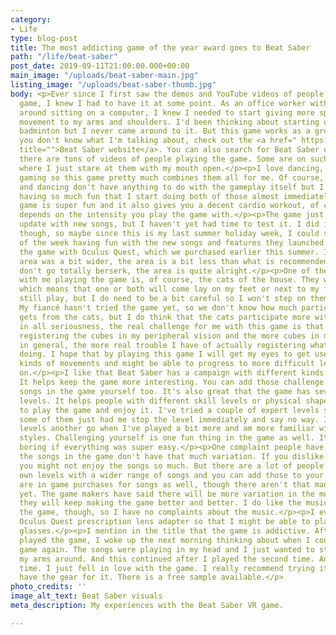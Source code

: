 ```yaml
---
category:
- Life
type: blog-post
title: The most addicting game of the year award goes to Beat Saber
path: "/life/beat-saber"
post_date: 2019-09-11T21:00:00.000+00:00
main_image: "/uploads/beat-saber-main.jpg"
listing_image: "/uploads/beat-saber-thumb.jpg"
body: <p>Ever since I first saw the demos and YouTube videos of people playing the
  game, I knew I had to have it at some point. As an office worker with hobbies revolving
  around sitting on a computer, I knew I needed to start giving more specifically
  movement to my arms and shoulders. I'd been thinking about starting up tennis or
  badminton but I never came around to it. But this game works as a great substitute.</p><p>If
  you don't know what I'm talking about, check out the <a href=" https://beatsaber.com/"
  title="">Beat Saber website</a>. You can also search for Beat Saber on YouTube,
  there are tons of videos of people playing the game. Some are on such a skill level
  where I just stare at them with my mouth open.</p><p>I love dancing, singing and
  gaming so this game pretty much combines them all for me. Of course, my singing
  and dancing don't have anything to do with the gameplay itself but I find myself
  having so much fun that I start doing both of those almost immediately.</p><p>The
  game is super fun and it also gives you a decent cardio workout, of course it all
  depends on the intensity you play the game with.</p><p>The game just got a free
  update with new songs, but I haven't yet had time to test it. I did install it today
  though, so maybe since this is my last summer holiday week, I could spend the rest
  of the week having fun with the new songs and features they launched.</p><p>I play
  the game with Oculus Quest, which we purchased earlier this summer. I wish my play
  area was a bit wider, the area is a bit less than what is recommended. But if I
  don't go totally berserk, the area is quite alright.</p><p>One of the biggest problems
  with me playing the game is, of course, the cats of the house. They want to participate,
  which means that one or both will come lay on my feet or next to my feet. I can
  still play, but I do need to be a bit careful so I won't step on them or kick them.
  My fiancé hasn't tried the game yet, so we don't know how much participation he
  gets from the cats, but I do think that the cats participate more with me.</p><p>But
  in all seriousness, the real challenge for me with this game is that I have trouble
  registering the cubes in my peripheral vision and the more cubes in my vision area
  in general, the more real trouble I have of actually registering what I should be
  doing. I hope that by playing this game I will get my eyes to get used to these
  kinds of movements and might be able to progress to more difficult levels later
  on.</p><p>I like that Beat Saber has a campaign with different kinds of challenges.
  It helps keep the game more interesting. You can add those challenge types to any
  songs in the game yourself too. It's also great that the game has several difficulty
  levels. It helps people with different skill levels or physical shape to be able
  to play the game and enjoy it. I've tried a couple of expert levels so far, and
  some of them just had me stop the level immediately and say no way. I'll give those
  levels another go when I've played a bit more and am more familiar with the level
  styles. Challenging yourself is one fun thing in the game as well. It might get
  boring if everything was super easy.</p><p>One complaint people have had is that
  the songs in the game don't have that much variation. If you dislike computer music,
  you might not enjoy the songs so much. But there are a lot of people creating their
  own levels with a wider range of songs and you can add those to your game. There
  are in game purchases for songs as well, though there aren't that many of those
  yet. The game makers have said there will be more variation in the music and that
  they will keep making the game better and better. I do like the music styles in
  the game, though, so I have no complaints about the music.</p><p>I even ordered
  Oculus Quest prescription lens adapter so that I might be able to play without my
  glasses.</p><p>I mention in the title that the game is addictive. After I first
  played the game, I woke up the next morning thinking about when I could play the
  game again. The songs were playing in my head and I just wanted to start moving
  my arms around. And this continued after I played the second time. And the third
  time. I just fell in love with the game. I really recommend trying it out if you
  have the gear for it. There is a free sample available.</p>
photo_credits: ''
image_alt_text: Beat Saber visuals
meta_description: My experiences with the Beat Saber VR game.

---
```

